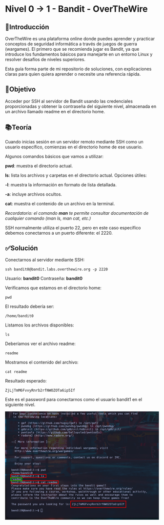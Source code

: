 # Nivel 0 -> 1 - Bandit - OverTheWire

## 📖Introducción

OverTheWire es una plataforma online donde puedes aprender y practicar conceptos de seguridad informática a través de juegos de guerra (wargames).
El primero que se recomienda jugar es Bandit, ya que introduce los fundamentos básicos para manejarte en un entorno Linux y resolver desafíos de niveles superiores.

Esta guía forma parte de mi repositorio de soluciones, con explicaciones claras para quien quiera aprender o necesite una referencia rápida.

## 🎯Objetivo

Acceder por SSH al servidor de Bandit usando las credenciales proporcionadas y obtener la contraseña del siguiente nivel, almacenada en un archivo llamado readme en el directorio home.

## 📚Teoría

Cuando inicias sesión en un servidor remoto mediante SSH como un usuario específico, comienzas en el directorio home de ese usuario.

Algunos comandos básicos que vamos a utilizar:

**pwd**: muestra el directorio actual.

**ls**: lista los archivos y carpetas en el directorio actual. Opciones útiles:

**-l**: muestra la información en formato de lista detallada.

**-a**: incluye archivos ocultos.

**cat**: muestra el contenido de un archivo en la terminal.

*Recordatorio: el comando **man** te permite consultar documentación de cualquier comando (man ls, man cat, etc.)*

SSH normalmente utiliza el puerto 22, pero en este caso específico debemos conectarnos a un puerto diferente: el 2220.

## ✅Solución

Conectarnos al servidor mediante SSH:

```
ssh bandit0@bandit.labs.overthewire.org -p 2220
```

Usuario: **bandit0**
Contraseña: **bandit0**

Verificamos que estamos en el directorio home:

```
pwd
```

El resultado debería ser:

```
/home/bandit0
```

Listamos los archivos disponibles:

```
ls
```

Deberíamos ver el archivo readme:

```
readme
```

Mostramos el contenido del archivo:

```
cat readme
```

Resultado esperado:

```
ZjLjTmM6FvvyRnrb2rfNWOZOTa6ip5If
```

Este es el password para conectarnos como el usuario bandit1 en el siguiente nivel.

![Level-completo](Imagen1.png)
